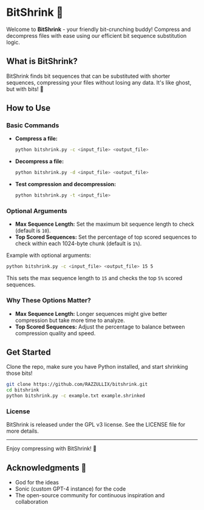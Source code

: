 
# BitShrink 🚀

Welcome to **BitShrink** - your friendly bit-crunching buddy! Compress and decompress files with ease using our efficient bit sequence substitution logic.

## What is BitShrink?

BitShrink finds bit sequences that can be substituted with shorter sequences, compressing your files without losing any data. It's like ghost, but with bits! 🌟

## How to Use

### Basic Commands

- **Compress a file:**
  ```sh
  python bitshrink.py -c <input_file> <output_file>
  ```

- **Decompress a file:**
  ```sh
  python bitshrink.py -d <input_file> <output_file>
  ```

- **Test compression and decompression:**
  ```sh
  python bitshrink.py -t <input_file>
  ```

### Optional Arguments

- **Max Sequence Length:** Set the maximum bit sequence length to check (default is `10`).
- **Top Scored Sequences:** Set the percentage of top scored sequences to check within each 1024-byte chunk (default is `1%`).

Example with optional arguments:
```sh
python bitshrink.py -c <input_file> <output_file> 15 5
```
This sets the max sequence length to `15` and checks the top `5%` scored sequences.

### Why These Options Matter?

- **Max Sequence Length:** Longer sequences might give better compression but take more time to analyze.
- **Top Scored Sequences:** Adjust the percentage to balance between compression quality and speed.

## Get Started

Clone the repo, make sure you have Python installed, and start shrinking those bits!

```sh
git clone https://github.com/RAZZULLIX/bitshrink.git
cd bitshrink
python bitshrink.py -c example.txt example.shrinked
```

### License

BitShrink is released under the GPL v3 license. See the LICENSE file for more details.

---

Enjoy compressing with BitShrink! 🎉

## Acknowledgments 🙏

- God for the ideas
- Sonic (custom GPT-4 instance) for the code
- The open-source community for continuous inspiration and collaboration
